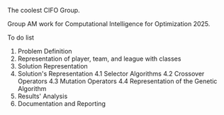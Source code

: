 The coolest CIFO Group.

Group AM work for Computational Intelligence for Optimization 2025.


To do list
1. Problem Definition
2. Representation of player, team, and league with classes
3. Solution Representation
4. Solution's Representation
  4.1 Selector Algorithms
  4.2 Crossover Operators
  4.3 Mutation Operators
  4.4 Representation of the Genetic Algorithm
5. Results' Analysis
6. Documentation and Reporting

